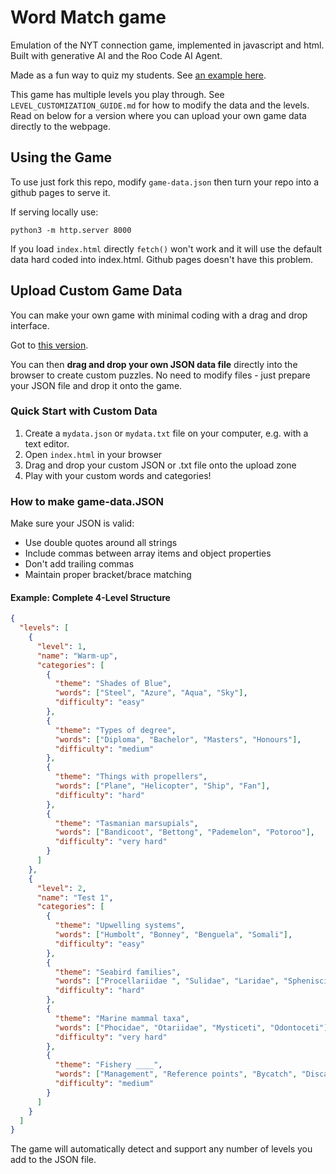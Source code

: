 # Word Match game

Emulation of the NYT connection game, implemented in javascript and html. Built with generative AI and the Roo Code AI Agent. 

Made as a fun way to quiz my students. See [an example here](https://www.seascapemodels.org/connections-game/). 

This game has multiple levels you play through. See `LEVEL_CUSTOMIZATION_GUIDE.md` for how to modify the data and the levels. Read on below for a version where you can upload your own game data directly to the webpage. 

## Using the Game

To use just fork this repo, modify `game-data.json` then turn your repo into a github pages to serve it. 

If serving locally use: 

```
python3 -m http.server 8000
```

If you load `index.html` directly `fetch()` won't work and it will use the default data hard coded into index.html. Github pages doesn't have this problem. 

## Upload Custom Game Data 

You can make your own game with minimal coding with a drag and drop interface.

Got to [this version](https://www.seascapemodels.org/connections-game/word-match-upload.html). 

You can then **drag and drop your own JSON data file** directly into the browser to create custom puzzles. No need to modify files - just prepare your JSON file and drop it onto the game. 

### Quick Start with Custom Data
1. Create a `mydata.json` or `mydata.txt` file on your computer, e.g. with a text editor. 
1. Open `index.html` in your browser
2. Drag and drop your custom JSON or .txt file onto the upload zone
3. Play with your custom words and categories!

### How to make game-data.JSON

Make sure your JSON is valid:
- Use double quotes around all strings
- Include commas between array items and object properties
- Don't add trailing commas
- Maintain proper bracket/brace matching

#### Example: Complete 4-Level Structure

```json
{
  "levels": [
    {
      "level": 1,
      "name": "Warm-up",
      "categories": [
        {
          "theme": "Shades of Blue",
          "words": ["Steel", "Azure", "Aqua", "Sky"],
          "difficulty": "easy"
        },
        {
          "theme": "Types of degree",
          "words": ["Diploma", "Bachelor", "Masters", "Honours"],
          "difficulty": "medium"
        },
        {
          "theme": "Things with propellers",
          "words": ["Plane", "Helicopter", "Ship", "Fan"],
          "difficulty": "hard"
        },
        {
          "theme": "Tasmanian marsupials",
          "words": ["Bandicoot", "Bettong", "Pademelon", "Potoroo"],
          "difficulty": "very hard"
        }
      ]
    },
    {
      "level": 2,
      "name": "Test 1",
      "categories": [
        {
          "theme": "Upwelling systems",
          "words": ["Humbolt", "Bonney", "Benguela", "Somali"],
          "difficulty": "easy"
        },
        {
          "theme": "Seabird families",
          "words": ["Procellariidae ", "Sulidae", "Laridae", "Spheniscidae"],
          "difficulty": "hard"
        },
        {
          "theme": "Marine mammal taxa",
          "words": ["Phocidae", "Otariidae", "Mysticeti", "Odontoceti"],
          "difficulty": "very hard"
        },
        {
          "theme": "Fishery ____",
          "words": ["Management", "Reference points", "Bycatch", "Discards"],
          "difficulty": "medium"
        }
      ]
    }
  ]
}
```

The game will automatically detect and support any number of levels you add to the JSON file. 


